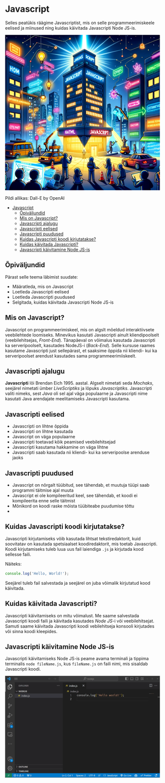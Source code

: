 # Javascript

Selles peatükis räägime Javascriptist, mis on selle programmeerimiskeele eelised ja miinused ning kuidas käivitada Javascripti Node JS-is.

![Javascript](JavaScript.webp)

Pildi allikas: Dall-E by OpenAI

- [Javascript](#javascript)
  - [Õpiväljundid](#õpitulemused)
  - [Mis on Javascript?](#mis-on-javascript)
  - [Javascripti ajalugu](#javascripti-ajalugu)
  - [Javascripti eelised](#javascripti-eelised)
  - [Javascripti puudused](#javascripti-puudused)
  - [Kuidas Javascripti koodi kirjutatakse?](#kuidas-javascripti-koodi-kirjutatakse)
  - [Kuidas käivitada Javascripti?](#kuidas-käivitada-javascripti)
  - [Javascripti käivitamine Node JS-is](#javascripti-käivitamine-node-js-is)

## Õpiväljundid

Pärast selle teema läbimist suudate:

- Määratleda, mis on Javascript
- Loetleda Javascripti eelised
- Loetleda Javascripti puudused
- Selgitada, kuidas käivitada Javascripti Node JS-is

## Mis on Javascript?

Javascript on programmeerimiskeel, mis on algslt mõeldud interaktiivsete veebilehtede loomiseks. Minevikus kasutati Javascripti ainult kliendipoolselt (veebilehitsejas, *Front-End*). Tänapäeval on võimalus kasutada Javascripti ka serveripoolselt, kasutades NodeJS-i (*Back-End*). Selle kursuse raames kasutame Javascripti just sellepärast, et saaksime õppida nii kliendi- kui ka serveripoolset arendust kasutades sama programmeerimiiskeelt.

## Javascripti ajalugu

**Javascripti** lõi Brendan Eich 1995. aastal. Algselt nimetati seda *Mochaks*, seejärel nimetati ümber *LiveScriptiks* ja lõpuks *Javascriptiks*. Javascripti valiti nimeks, sest *Java* oli sel ajal väga populaarne ja Javascripti nime kasutati Java arendajate meelitamiseks Javascripti kasutama.

## Javascripti eelised

- Javascripti on lihtne õppida
- Javascripti on lihtne kasutada
- Javascript on väga populaarne
- Javascripti toetavad kõik peamised veebilehitsejad
- Javascripti kasutama hakkamine on väga lihtne
- Javascripti saab kasutada nii kliendi- kui ka serveripoolse arenduse jaoks

## Javascripti puudused

- Javascript on nõrgalt tüübitud, see tähendab, et muutuja tüüpi saab programmi täitmise ajal muuta
- Javascript ei ole kompileeritud keel, see tähendab, et koodi ei kompileerita enne selle täitmist
- Mõnikord on koodi raske mõista tüübiteabe puudumise tõttu
- 
## Kuidas Javascripti koodi kirjutatakse?

Javascripti kirjutamiseks võib kasutada lihtsat tekstiredaktorit, kuid soovitatav on kasutada spetsiaalset koodiredaktorit, mis toetab Javascripti. Koodi kirjutamiseks tuleb luua uus fail laiendiga `.js` ja kirjutada kood sellesse faili.

Näiteks:

```js
console.log('Hello, World!');
```
Seejärel tuleb fail salvestada ja seejärel on juba võimalik kirjutatud kood käivitada.

## Kuidas käivitada Javascripti?

Javascripti käivitamiseks on mitu võimalust. Me saame salvestada Javascripti koodi faili ja käivitada kasutades *Node JS*-i või veebilehitsejat. Samuti saame käivitada Javascripti koodi vebilehitseja konsooli kirjutades või sinna koodi kleepides.

## Javascripti käivitamine Node JS-is

Javascripti käivitamiseks Node JS-is peame avama terminali ja tippima terminalis `node fileName.js`, kus `fileName.js` on faili nimi, mis sisaldab Javascripti koodi.

![Running Javascript in Node JS](../NodeJS/RunningNode.gif)

